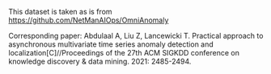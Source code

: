 This dataset is taken as is from https://github.com/NetManAIOps/OmniAnomaly

Corresponding paper:
Abdulaal A, Liu Z, Lancewicki T. Practical approach to asynchronous multivariate time series anomaly detection and localization[C]//Proceedings of the 27th ACM SIGKDD conference on knowledge discovery & data mining. 2021: 2485-2494.